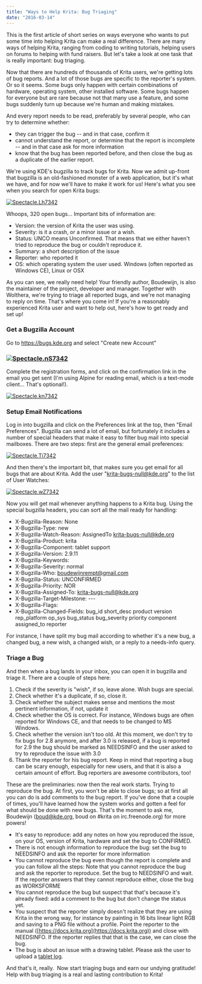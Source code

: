 ```yaml
---
title: "Ways to Help Krita: Bug Triaging"
date: "2016-03-14"
---
```


This is the first article of short series on ways everyone who wants to put some time into helping Krita can make a real difference. There are many ways of helping Krita, ranging from coding to writing tutorials, helping users on forums to helping with fund raisers. But let's take a look at one task that is really important: bug triaging.

Now that there are hundreds of thousands of Krita users, we're getting lots of bug reports. And a lot of those bugs are specific to the reporter's system. Or so it seems. Some bugs only happen with certain combinations of hardware, operating system, other installed software. Some bugs happen for everyone but are rare because not that many use a feature, and some bugs suddenly turn up because we're human and making mistakes.

And every report needs to be read, preferably by several people, who can try to determine whether:

- they can trigger the bug -- and in that case, confirm it
- cannot understand the report, or determine that the report is incomplete -- and in that case ask for more information
- know that the bug has been reported before, and then close the bug as a duplicate of the earlier report.

We're using KDE's bugzilla to track bugs for Krita. Now we admit up-front that bugzilla is an old-fashioned monster of a web application, but it's what we have, and for now we'll have to make it work for us! Here's what you see when you search for open Krita bugs:

[![Spectacle.Lh7342](/images/posts/2016/Spectacle.Lh7342.png)](https://krita.org/wp-content/uploads/2016/03/Spectacle.Lh7342.png)

Whoops, 320 open bugs... Important bits of information are:

- Version: the version of Krita the user was using.
- Severity: is it a crash, or a minor issue or a wish.
- Status: UNCO means Unconfirmed. That means that we either haven't tried to reproduce the bug or couldn't reproduce it.
- Summary: a short description of the issue
- Reporter: who reported it
- OS: which operating system the user used. Windows (often reported as Windows CE), Linux or OSX

As you can see, we really need help! Your friendly author, Boudewijn, is also the maintainer of the project, developer and manager. Together with Wolthera, we're trying to triage all reported bugs, and we're not managing to reply on time. That's where you come in! If you're a reasonably experienced Krita user and want to help out, here's how to get ready and set up!

### Get a Bugzilla Account

Go to https://bugs.kde.org and select "Create new Account"

### [![Spectacle.nS7342](/images/posts/2016/Spectacle.nS7342-1024x492.png)](https://krita.org/wp-content/uploads/2016/03/Spectacle.nS7342.png)

Complete the registration forms, and click on the confirmation link in the email you get sent (I'm using Alpine for reading email, which is a text-mode client... That's optional!).

[![Spectacle.kn7342](/images/posts/2016/Spectacle.kn7342.png)](https://krita.org/wp-content/uploads/2016/03/Spectacle.kn7342.png)

### Setup Email Notifications

Log in into bugzilla and click on the Preferences link at the top, then "Email Preferences". Bugzilla can send a lot of email, but fortunately it includes a number of special headers that make it easy to filter bug mail into special mailboxes. There are two steps: first are the general email preferences:

[![Spectacle.Ti7342](/images/posts/2016/Spectacle.Ti7342.png)](https://krita.org/wp-content/uploads/2016/03/Spectacle.Ti7342.png)

And then there's the important bit, that makes sure you get email for all bugs that are about Krita. Add the user "krita-bugs-null@kde.org" to the list of User Watches:

[![Spectacle.wZ7342](/images/posts/2016/Spectacle.wZ7342-1024x452.png)](https://krita.org/wp-content/uploads/2016/03/Spectacle.wZ7342.png)

Now you will get mail whenever anything happens to a Krita bug. Using the special bugzilla headers, you can sort all the mail ready for handling:

- X-Bugzilla-Reason: None
- X-Bugzilla-Type: new
- X-Bugzilla-Watch-Reason: AssignedTo krita-bugs-null@kde.org
- X-Bugzilla-Product: krita
- X-Bugzilla-Component: tablet support
- X-Bugzilla-Version: 2.9.11
- X-Bugzilla-Keywords:
- X-Bugzilla-Severity: normal
- X-Bugzilla-Who: boudewijnrempt@gmail.com
- X-Bugzilla-Status: UNCONFIRMED
- X-Bugzilla-Priority: NOR
- X-Bugzilla-Assigned-To: krita-bugs-null@kde.org
- X-Bugzilla-Target-Milestone: ---
- X-Bugzilla-Flags:
- X-Bugzilla-Changed-Fields: bug\_id short\_desc product version rep\_platform op\_sys bug\_status bug\_severity priority component assigned\_to reporter

For instance, I have split my bug mail according to whether it's a new bug, a changed bug, a new wish, a changed wish, or a reply to a needs-info query.

### Triage a Bug

And then when a bug lands in your inbox, you can open it in bugzilla and triage it. There are a couple of steps here:

1. Check if the severity is "wish", if so, leave alone. Wish bugs are special.
2. Check whether it's a duplicate, if so, close it.
3. Check whether the subject makes sense and mentions the most pertinent information, if not, update it
4. Check whether the OS is correct. For instance, Windows bugs are often reported for Windows CE, and that needs to be changed to MS Windows.
5. Check whether the version isn't too old. At this moment, we don't try to fix bugs for 2.8 anymore, and after 3.0 is released, if a bug is reported for 2.9 the bug should be marked as NEEDSINFO and the user asked to try to reproduce the issue with 3.0
6. Thank the reporter for his bug report. Keep in mind that reporting a bug can be scary enough, especially for new users, and that it is also a certain amount of effort. Bug reporters are awesome contributors, too!

These are the preliminaries: now then the real work starts. Trying to reproduce the bug. At first, you won't be able to close bugs; so at first all you can do is add comments to the bug report. If you've done that a couple of times, you'll have learned how the system works and gotten a feel for what should be done with new bugs. That's the moment to ask me, Boudewijn (boud@kde.org, boud on #krita on irc.freenode.org) for more powers!

- It's easy to reproduce: add any notes on how you reproduced the issue, on your OS, version of Krita, hardware and set the bug to CONFIRMED.
- There is not enough information to reproduce the bug: set the bug to NEEDSINFO and ask the reporter for more information
- You cannot reproduce the bug even though the report is complete and you can follow all the steps: Note that you cannot reproduce the bug and ask the reporter to reproduce. Set the bug to NEEDSINFO and wait. If the reporter answers that they cannot reproduce either, close the bug as WORKSFORME
- You cannot reproduce the bug but suspect that that's because it's already fixed: add a comment to the bug but don't change the status yet.
- You suspect that the reporter simply doesn't realize that they are using Krita in the wrong way, for instance by painting in 16 bits linear light RGB and saving to a PNG file without a profile. Point the reporter to the manual ([https://docs.krita.org](https://docs.krita.org)) and close with NEEDSINFO. If the reporter replies that that is the case, we can close the bug.
- The bug is about an issue with a drawing tablet. Please ask the user to upload a [tablet log](https://docs.krita.org/KritaFAQ#What_if_your_tablet_is_not_recognized_by_Krita.3F).

And that's it, really.  Now start triaging bugs and earn our undying gratitude! Help with bug triaging is a real and lasting contribution to Krita!
